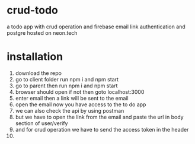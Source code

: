 # crud-todo
a todo app with crud operation and firebase email link authentication and postgre hosted on neon.tech
# installation
1. download the repo
2. go to client folder run npm i and npm start
3. go to parent then run npm i and npm start
4. browser should open if not then goto localhost:3000
5. enter email then a link will be sent to the email
6. open the email now you have access to the to do app
7. we can also check the api by using postman
8. but we have to open the link from the email and paste the url in body section of user/verify
9. and for crud operation we have to send the access token in the header
10. 


